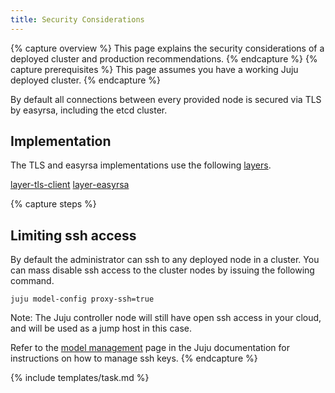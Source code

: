 ```yaml
---
title: Security Considerations
---
```


{% capture overview %}
This page explains the security considerations of a deployed cluster and production recommendations.
{% endcapture %}
{% capture prerequisites %}
This page assumes you have a working Juju deployed cluster.
{% endcapture %}

By default all connections between every provided node is secured via TLS by easyrsa, including the etcd cluster. 

## Implementation

The TLS and easyrsa implementations use the following [layers](https://jujucharms.com/docs/2.0/developer-layers). 

[layer-tls-client](https://github.com/juju-solutions/layer-tls-client)
[layer-easyrsa](https://github.com/juju-solutions/layer-easyrsa)

{% capture steps %}
## Limiting ssh access

By default the administrator can ssh to any deployed node in a cluster. You can mass disable ssh access to the cluster nodes by issuing the following command.

    juju model-config proxy-ssh=true

Note: The Juju controller node will still have open ssh access in your cloud, and will be used as a jump host in this case.

Refer to the [model management](https://jujucharms.com/docs/2.0/models) page in the Juju documentation for instructions on how to manage ssh keys.
{% endcapture %}

{% include templates/task.md %}
